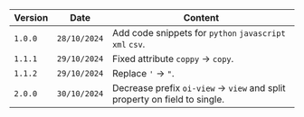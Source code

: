 | Version | Date         | Content                                                                    |
| ------- | ------------ | -------------------------------------------------------------------------- |
| `1.0.0` | `28/10/2024` | Add code snippets for `python` `javascript` `xml` `csv`.                   |
| `1.1.1` | `29/10/2024` | Fixed attribute `coppy` -> `copy`.                                         |
| `1.1.2` | `29/10/2024` | Replace `'` -> `"`.                                                        |
| `2.0.0` | `30/10/2024` | Decrease prefix `oi-view` -> `view` and split property on field to single. |
